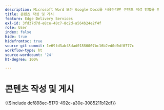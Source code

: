 ```yaml
---
description: Microsoft Word 또는 Google Docs를 사용한다면 콘텐츠 작성 방법을 이미 알고 있는 것입니다.
title: 콘텐츠 작성 및 게시
feature: Edge Delivery Services
exl-id: 3fd37d7d-e8ce-48c7-8c2d-a564b24e2f4f
role: User
index: false
hide: true
hidefromtoc: true
source-git-commit: 1e69fd3abf8dad01886007bc16b2ed0d0df0777c
workflow-type: ht
source-wordcount: '24'
ht-degree: 100%

---
```


# 콘텐츠 작성 및 게시

{{$include dcf898ec-5170-492c-a30e-3085211b12df}}

